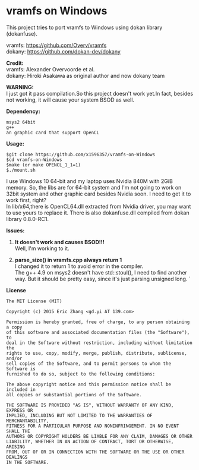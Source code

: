 vramfs on Windows
======
This project tries to port vramfs to Windows using dokan library (dokanfuse).  

vramfs: https://github.com/Overv/vramfs   
dokany: https://github.com/dokan-dev/dokany 

**Credit:**   
vramfs: Alexander Overvoorde et al.  
dokany: Hiroki Asakawa as original author
	 		 and now dokany team 

**WARNING:**  
I just got it pass compilation.So this project doesn't work yet.In fact, besides not working, it will cause your system BSOD as well. 

**Dependency:**

	msys2 64bit
	g++
	an graphic card that support OpenCL

**Usage:**

	$git clone https://github.com/x1596357/vramfs-on-Windows
	$cd vramfs-on-Windows
	$make (or make OPENCL_1_1=1)
	$./mount.sh
   
I use Windows 10 64-bit and my laptop uses Nvidia 840M with 2GiB memory. 
	So, the libs are for 64-bit system and I'm not going to work on 32bit system
	 and other graphic card besides Nvidia soon. I need to get it to work first, right?  
In lib/x64,there is OpenCL64.dll extracted from Nvidia driver, you may want to use
	yours to replace it. There is also dokanfuse.dll compiled from dokan library 0.8.0-RC1.


**Issues:**  

1. **It doesn't work and causes BSOD!!!**  
Well, I'm working to it.  

2. **parse_size() in vramfs.cpp always return 1**  
I changed it to return 1 to avoid error in the compiler.  
The g++ 4.9 on msys2 doesn't have std::stoul(), I need to find
another way. But it should be pretty easy, since it's just parsing unsigned long.
	`

**License**

    The MIT License (MIT)

    Copyright (c) 2015 Eric Zhang <gd.yi AT 139.com>

    Permission is hereby granted, free of charge, to any person obtaining a copy
    of this software and associated documentation files (the "Software"), to
    deal in the Software without restriction, including without limitation the
    rights to use, copy, modify, merge, publish, distribute, sublicense, and/or
    sell copies of the Software, and to permit persons to whom the Software is
    furnished to do so, subject to the following conditions:

    The above copyright notice and this permission notice shall be included in
    all copies or substantial portions of the Software.

    THE SOFTWARE IS PROVIDED "AS IS", WITHOUT WARRANTY OF ANY KIND, EXPRESS OR
    IMPLIED, INCLUDING BUT NOT LIMITED TO THE WARRANTIES OF MERCHANTABILITY,
    FITNESS FOR A PARTICULAR PURPOSE AND NONINFRINGEMENT. IN NO EVENT SHALL THE
    AUTHORS OR COPYRIGHT HOLDERS BE LIABLE FOR ANY CLAIM, DAMAGES OR OTHER
    LIABILITY, WHETHER IN AN ACTION OF CONTRACT, TORT OR OTHERWISE, ARISING
    FROM, OUT OF OR IN CONNECTION WITH THE SOFTWARE OR THE USE OR OTHER DEALINGS
    IN THE SOFTWARE.